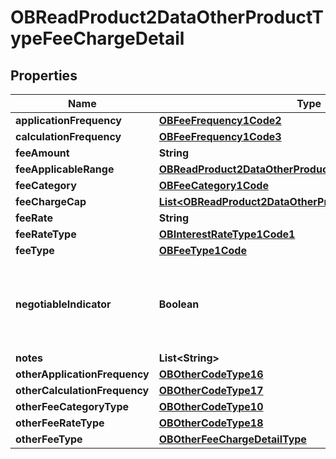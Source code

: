 
# OBReadProduct2DataOtherProductTypeFeeChargeDetail

## Properties
Name | Type | Description | Notes
------------ | ------------- | ------------- | -------------
**applicationFrequency** | [**OBFeeFrequency1Code2**](OBFeeFrequency1Code2.md) |  | 
**calculationFrequency** | [**OBFeeFrequency1Code3**](OBFeeFrequency1Code3.md) |  |  [optional]
**feeAmount** | **String** |  |  [optional]
**feeApplicableRange** | [**OBReadProduct2DataOtherProductTypeFeeApplicableRange**](OBReadProduct2DataOtherProductTypeFeeApplicableRange.md) |  |  [optional]
**feeCategory** | [**OBFeeCategory1Code**](OBFeeCategory1Code.md) |  | 
**feeChargeCap** | [**List&lt;OBReadProduct2DataOtherProductTypeFeeChargeCap&gt;**](OBReadProduct2DataOtherProductTypeFeeChargeCap.md) |  |  [optional]
**feeRate** | **String** |  |  [optional]
**feeRateType** | [**OBInterestRateType1Code1**](OBInterestRateType1Code1.md) |  |  [optional]
**feeType** | [**OBFeeType1Code**](OBFeeType1Code.md) |  | 
**negotiableIndicator** | **Boolean** | Fee/charge which is usually negotiable rather than a fixed amount |  [optional]
**notes** | **List&lt;String&gt;** |  |  [optional]
**otherApplicationFrequency** | [**OBOtherCodeType16**](OBOtherCodeType16.md) |  |  [optional]
**otherCalculationFrequency** | [**OBOtherCodeType17**](OBOtherCodeType17.md) |  |  [optional]
**otherFeeCategoryType** | [**OBOtherCodeType10**](OBOtherCodeType10.md) |  |  [optional]
**otherFeeRateType** | [**OBOtherCodeType18**](OBOtherCodeType18.md) |  |  [optional]
**otherFeeType** | [**OBOtherFeeChargeDetailType**](OBOtherFeeChargeDetailType.md) |  |  [optional]



